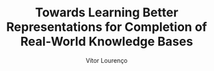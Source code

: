 ---
paperId: 85
author: Vítor Lourenço
publicationauthor: Lourenço, V.
title: Towards Learning Better Representations for Completion of Real-World Knowledge Bases
pdf: Poster_Lourenco_Vitor.pdf
poster: --
alt: --
type: Poster
topic: Representation Learning
link: https://doi.org/10.52591/lxai2019120824
conference: neurips
year: 2019
tags: neurips-2019
location: Vancouver, Canada
---